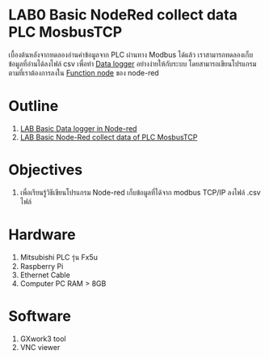 # **LAB0 Basic NodeRed collect data PLC MosbusTCP**
เบื้องต้นหลังจากทดลองอ่านค่าข้อมูลจาก PLC ผ่านทาง Modbus ได้แล้ว เราสามารถทดลองเก็บข้อมูลที่อ่านได้ลงไฟล์ csv เพื่อทำ [Data logger](https://github.com/Advance-Innovation-Centre-AIC/IIoT_Training_course/blob/main/IoT_PLC/LAB06_Basic_NodeRed_collect_data_PLC_MosbusTCP/doc/Data_logger.md#data-logger) อย่างง่ายให้กับระบบ 
โดยสามารถเขียนโปรแกรมตามที่เราต้องการลงใน [Function node](https://github.com/Advance-Innovation-Centre-AIC/IIoT_Training_course/blob/main/IoT_PLC/LAB05_Basic_NodeRed_Dashboard/doc/Writing_a_Function_on_Node-red.md#writing-a-function-on-node-red) ของ node-red


# **Outline**
 
1. [LAB Basic Data logger in Node-red](https://github.com/Advance-Innovation-Centre-AIC/IIoT_Training_course/blob/1199b005d5990b275181252c0b74e7c8aeec6578/IoT_PLC/LAB06_Basic_NodeRed_collect_data_PLC_MosbusTCP/LAB_Basic_Data_logger_in_Node-red.md)
2. [LAB Basic Node-Red collect data of PLC MosbusTCP](https://github.com/Advance-Innovation-Centre-AIC/IIoT_Training_course/blob/1199b005d5990b275181252c0b74e7c8aeec6578/IoT_PLC/LAB06_Basic_NodeRed_collect_data_PLC_MosbusTCP/LAB_Basic_NodeRed_collect_data_PLC_MosbusTCP.md)


# **Objectives**
1. เพื่อเรียนรู้วิธีเขียนโปรแกรม Node-red เก็บข้อมูลที่ได้จาก modbus TCP/IP ลงไฟล์ .csv ไฟล์

# **Hardware**
1. Mitsubishi PLC รุ่น Fx5u 
2. Raspberry Pi 
3. Ethernet Cable
4. Computer PC RAM > 8GB

# **Software**
1. GXwork3 tool
2. VNC viewer
